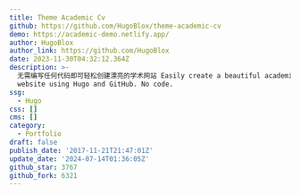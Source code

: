 ```yaml
---
title: Theme Academic Cv
github: https://github.com/HugoBlox/theme-academic-cv
demo: https://academic-demo.netlify.app/
author: HugoBlox
author_link: https://github.com/HugoBlox
date: 2023-11-30T04:32:12.364Z
description: >-
  无需编写任何代码即可轻松创建漂亮的学术网站 Easily create a beautiful academic résumé or educational
  website using Hugo and GitHub. No code.
ssg:
  - Hugo
css: []
cms: []
category:
  - Portfolio
draft: false
publish_date: '2017-11-21T21:47:01Z'
update_date: '2024-07-14T01:36:05Z'
github_star: 3767
github_fork: 6321
---
```

